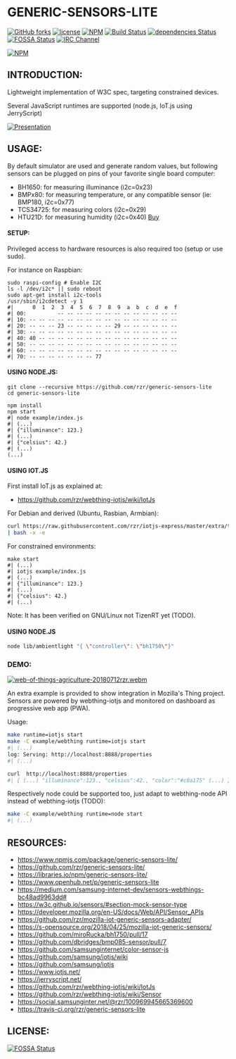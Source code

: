 # GENERIC-SENSORS-LITE #

[![GitHub forks](https://img.shields.io/github/forks/rzr/generic-sensors-lite.svg?style=social&label=Fork&maxAge=2592000)](https://GitHub.com/rzr/generic-sensors-lite/network/)
[![license](https://img.shields.io/badge/license-Apache-2.0.svg)](LICENSE)
[![NPM](https://img.shields.io/npm/v/generic-sensors-lite.svg)](https://www.npmjs.com/package/generic-sensors-lite)
[![Build Status](https://api.travis-ci.org/rzr/generic-sensors-lite.svg?branch=master)](https://travis-ci.org/rzr/generic-sensors-lite)
[![dependencies Status](https://david-dm.org/rzr/generic-sensors-lite/status.svg)](https://david-dm.org/rzr/generic-sensors-lite)
[![FOSSA Status](https://app.fossa.io/api/projects/git%2Bgithub.com%2Frzr%2Fgeneric-sensors-lite.svg?type=shield)](https://app.fossa.io/projects/git%2Bgithub.com%2Frzr%2Fgeneric-sensors-lite?ref=badge_shield)
[![IRC Channel](https://img.shields.io/badge/chat-on%20freenode-brightgreen.svg)](https://kiwiirc.com/client/irc.freenode.net/#iot)

[![NPM](https://nodei.co/npm/generic-sensors-lite.png)](https://npmjs.org/package/generic-sensors-lite)


## INTRODUCTION: ##

Lightweight implementation of W3C spec, targeting constrained devices.

Several JavaScript runtimes are supported (node.js, IoT.js using JerryScript)

[![Presentation](https://image.slidesharecdn.com/webthing-iotjs-20181022rzr-181027220201/95/webthingiotjs20181022rzr-34-638.jpg)](https://www.slideshare.net/slideshow/embed_code/key/BGdKOn9HHRF4Oa#webthing-iotjs# "WebThingIotJs")


## USAGE: ##

By default simulator are used and generate random values,
but following sensors can be plugged on pins of your favorite single board computer:

* BH1650: for measuring illuminance  (i2c=0x23)
* BMPx80: for measuring temperature, or any compatible sensor (ie: BMP180, i2c=0x77)
* TCS34725: for measuring colors (i2c=0x29)
* HTU21D: for measuring humidity (i2c=0x40) [Buy](
https://www.amazon.com/HiLetgo%C2%AE-Temperature-Humidity-1-5V-3-6V-Compatible/dp/B00XR7CR1I/ref=rzr-21#
)

#### SETUP: ####

Privileged access to hardware resources is also required too (setup or use sudo).

For instance on Raspbian:

``` 
sudo raspi-config # Enable I2C
ls -l /dev/i2c* || sudo reboot
sudo apt-get install i2c-tools
/usr/sbin/i2cdetect -y 1
#|      0  1  2  3  4  5  6  7  8  9  a  b  c  d  e  f
#| 00:          -- -- -- -- -- -- -- -- -- -- -- -- -- 
#| 10: -- -- -- -- -- -- -- -- -- -- -- -- -- -- -- -- 
#| 20: -- -- -- 23 -- -- -- -- -- 29 -- -- -- -- -- -- 
#| 30: -- -- -- -- -- -- -- -- -- -- -- -- -- -- -- -- 
#| 40: 40 -- -- -- -- -- -- -- -- -- -- -- -- -- -- -- 
#| 50: -- -- -- -- -- -- -- -- -- -- -- -- -- -- -- -- 
#| 60: -- -- -- -- -- -- -- -- -- -- -- -- -- -- -- -- 
#| 70: -- -- -- -- -- -- -- 77
```

#### USING NODE.JS: ####

```
git clone --recursive https://github.com/rzr/generic-sensors-lite
cd generic-sensors-lite

npm install
npm start
#| node example/index.js 
#| (...)
#| {"illuminance": 123.}
#| (...)
#| {"celsius": 42.}
#| (...)
(...)

```


#### USING IOT.JS ####

First install IoT.js as explained at:

-   <https://github.com/rzr/webthing-iotjs/wiki/IotJs>

For Debian and derived (Ubuntu, Rasbian, Armbian):

```sh
curl https://raw.githubusercontent.com/rzr/iotjs-express/master/extra/tools/iotjs/setup.sh \
| bash -x -e
```

For constrained environments:

```
make start
#| (...)
#| iotjs example/index.js 
#| (...)
#| {"illuminance": 123.}
#| (...)
#| {"celsius": 42.}
#| (...)
```

Note: It has been verified on GNU/Linux not TizenRT yet (TODO).


#### USING NODE.JS ####

```sh
node lib/ambientlight "{ \"controller\": \"bh1750\"}"
```


### DEMO: ###

[![web-of-things-agriculture-20180712rzr.webm
](
https://camo.githubusercontent.com/8c693d7e5d3950831e7f7fd62aa1dc790a6100f8/68747470733a2f2f732d6f70656e736f757263652e6f72672f77702d636f6e74656e742f75706c6f6164732f323031382f30372f7765622d6f662d7468696e67732d6167726963756c747572652d3230313830373132727a722e676966#/generic-sensors-lite.gif
)](
https://player.vimeo.com/video/279677314#web-of-things-agriculture-20180712rzr.webm
"Video Demo"
)

An extra example is provided to show integration in Mozilla's Thing project.
Sensors are powered by webthing-iotjs and monitored on dashboard as progressive web app (PWA).

Usage:

```sh
make runtime=iotjs start
make -C example/webthing runtime=iotjs start
#| (...)
log: Serving: http://localhost:8888/properties
#| (...)

curl  http://localhost:8888/properties
#| { (...) "illuminance":123., "celsius":42., "color":"#c0a175" (...) } 
```

Respectively node could be supported too,
just adapt to webthing-node API instead of webthing-iotjs (TODO):

```sh
make -C example/webthing runtime=node start
#| (...)
```


## RESOURCES: ##

* <https://www.npmjs.com/package/generic-sensors-lite/>
* <https://github.com/rzr/generic-sensors-lite/>
* <https://libraries.io/npm/generic-sensors-lite/>
* <https://www.openhub.net/p/generic-sensors-lite>
* <https://medium.com/samsung-internet-dev/sensors-webthings-bc48ad9963dd#>
* <https://w3c.github.io/sensors/#section-mock-sensor-type>
* <https://developer.mozilla.org/en-US/docs/Web/API/Sensor_APIs>
* <https://github.com/rzr/mozilla-iot-generic-sensors-adapter/>
* <https://s-opensource.org/2018/04/25/mozilla-iot-generic-sensors/>
* <https://github.com/miroRucka/bh1750/pull/17>
* <https://github.com/dbridges/bmp085-sensor/pull/7>
* <https://github.com/samsunginternet/color-sensor-js>
* <https://github.com/samsung/iotjs/wiki>
* <https://github.com/samsung/iotjs>
* <https://www.iotjs.net/>
* <https://jerryscript.net/>
* <https://github.com/rzr/webthing-iotjs/wiki/IotJs>
* <https://github.com/rzr/webthing-iotjs/wiki/Sensor>
* <https://social.samsunginter.net/@rzr/100969945665369600>
* <https://travis-ci.org/rzr/generic-sensors-lite>


## LICENSE: ##

[![FOSSA Status](https://app.fossa.io/api/projects/git%2Bgithub.com%2Frzr%2Fgeneric-sensors-lite.svg?type=large)](https://app.fossa.io/projects/git%2Bgithub.com%2Frzr%2Fgeneric-sensors-lite?ref=badge_large)
